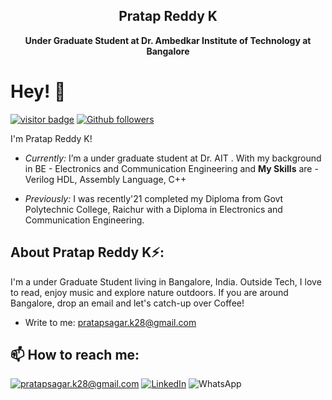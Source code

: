 <!-- ![Pratap Reddy K Banner Image](./Github-banner.png) -->
  <h2 align='center'>Pratap Reddy K</h2>
<p align='center'><b>Under Graduate Student at  Dr. Ambedkar Institute of Technology at Bangalore</b></p> 

# Hey! 👋 

[![visitor badge](https://visitor-badge.glitch.me/badge?page_id=Pratap-Reddy-K.visitor-badge&left_color=blue&right_color=green)](https://github.com/Pratap-Reddy-K)
[![Github followers](https://img.shields.io/github/followers/Pratap-Reddy-K.svg?style=social&label=Follow&maxAge=2592000)](https://github.com/Pratap-Reddy-K?tab=followers)

I'm Pratap Reddy K!
- <i>Currently: </i>  I’m a under graduate student at Dr. AIT . With my background in BE - Electronics and Communication Engineering and <strong>My Skills</strong> are -</br> Verilog HDL, Assembly Language, C++ 


- <i>Previously: </i> I was recently'21 completed my Diploma from Govt Polytechnic College, Raichur with a Diploma in Electronics and Communication Engineering.




<h2> About Pratap Reddy K⚡:</h2>

I'm a under Graduate Student living in Bangalore, India. Outside Tech, I love to read, enjoy music and explore nature outdoors. If you are around Bangalore, drop an email and let's catch-up over Coffee!
 
<!-- - Know more about me: [About Pratap Reddy K](https://github.com/Veerendra-K/PortfolioWebSite/blob/main/Results/AboutPage.png) -->
- Write to me: [pratapsagar.k28@gmail.com](mailto:pratapsagar.k28@gmail.com)



<h2>📫 How to reach me:</h2>

<a href="mailto:pratapsagar.k28@gmail.com">![pratapsagar.k28@gmail.com](https://img.shields.io/badge/Gmail-D14836?style=for-the-badge&logo=gmail&logoColor=white)</a> <a href="https://www.linkedin.com/in/pratap-reddy-k-6b3668225/">![LinkedIn](https://img.shields.io/badge/LinkedIn-0077B5?style=for-the-badge&logo=linkedin&logoColor=white)</a>
<whatsapp-button phone="7815912848" dialcode="91" text="hey there lets chat!" label="Start Chat" bypass>![WhatsApp](https://img.shields.io/badge/WhatsApp-25D366?style=for-the-badge&logo=whatsapp&logoColor=white)</whatsapp-button>

